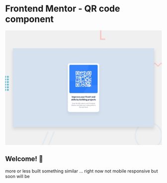 # Frontend Mentor - QR code component

![Design preview for the QR code component coding challenge](./design/desktop-preview.jpg)

## Welcome! 👋

more or less built something similar ... right now not mobile responsive but soon will be

